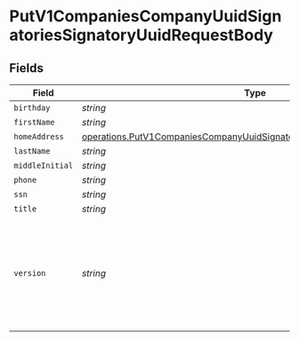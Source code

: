# PutV1CompaniesCompanyUuidSignatoriesSignatoryUuidRequestBody


## Fields

| Field                                                                                                                                                                     | Type                                                                                                                                                                      | Required                                                                                                                                                                  | Description                                                                                                                                                               |
| ------------------------------------------------------------------------------------------------------------------------------------------------------------------------- | ------------------------------------------------------------------------------------------------------------------------------------------------------------------------- | ------------------------------------------------------------------------------------------------------------------------------------------------------------------------- | ------------------------------------------------------------------------------------------------------------------------------------------------------------------------- |
| `birthday`                                                                                                                                                                | *string*                                                                                                                                                                  | :heavy_minus_sign:                                                                                                                                                        | N/A                                                                                                                                                                       |
| `firstName`                                                                                                                                                               | *string*                                                                                                                                                                  | :heavy_minus_sign:                                                                                                                                                        | N/A                                                                                                                                                                       |
| `homeAddress`                                                                                                                                                             | [operations.PutV1CompaniesCompanyUuidSignatoriesSignatoryUuidHomeAddress](../../../sdk/models/operations/putv1companiescompanyuuidsignatoriessignatoryuuidhomeaddress.md) | :heavy_minus_sign:                                                                                                                                                        | N/A                                                                                                                                                                       |
| `lastName`                                                                                                                                                                | *string*                                                                                                                                                                  | :heavy_minus_sign:                                                                                                                                                        | N/A                                                                                                                                                                       |
| `middleInitial`                                                                                                                                                           | *string*                                                                                                                                                                  | :heavy_minus_sign:                                                                                                                                                        | N/A                                                                                                                                                                       |
| `phone`                                                                                                                                                                   | *string*                                                                                                                                                                  | :heavy_minus_sign:                                                                                                                                                        | N/A                                                                                                                                                                       |
| `ssn`                                                                                                                                                                     | *string*                                                                                                                                                                  | :heavy_minus_sign:                                                                                                                                                        | N/A                                                                                                                                                                       |
| `title`                                                                                                                                                                   | *string*                                                                                                                                                                  | :heavy_minus_sign:                                                                                                                                                        | N/A                                                                                                                                                                       |
| `version`                                                                                                                                                                 | *string*                                                                                                                                                                  | :heavy_minus_sign:                                                                                                                                                        | The current version of the object. See the versioning guide for information on how to use this field.                                                                     |